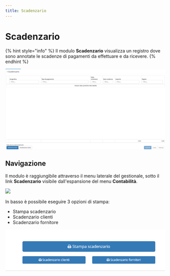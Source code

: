 ```yaml
---
title: Scadenzario
---
```


# Scadenzario

{% hint style="info" %}
Il modulo **Scadenzario** visualizza un registro dove sono annotate le scadenze di pagamenti da effettuare e da ricevere.
{% endhint %}

![Screenshot interfaccia scadenzario](../../.gitbook/assets/screenscadenzario.PNG)

## Navigazione

Il modulo è raggiungibile attraverso il menu laterale del gestionale, sotto il link **Scadenzario** visibile dall'espansione del menu **Contabilità**.

![](../../.gitbook/assets/navigazionescadenzario-1.png)

In basso è possibile eseguire 3 opzioni di stampa:

* Stampa scadenzario
* Scadenzario clienti
* Scadenzario fornitore

![Screenshot opzioni di stampa scadenzario](../../.gitbook/assets/stampescadenzario.PNG)

